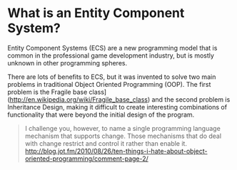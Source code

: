 What is an Entity Component System?
=============================

Entity Component Systems (ECS) are a new programming model that is common in the professional game development industry, but is mostly unknown in other programming spheres.

There are lots of benefits to ECS, but it was invented to solve two main problems in traditional Object Oriented Programming (OOP).  The first problem is the Fragile base class](http://en.wikipedia.org/wiki/Fragile_base_class) and the second problem is Inheritance Design, making it difficult to create interesting combinations of functionality that were beyond the initial design of the program.

> I challenge you, however, to name a single programming language mechanism that supports change. Those mechanisms that do deal with change restrict and control it rather than enable it.
>http://blog.jot.fm/2010/08/26/ten-things-i-hate-about-object-oriented-programming/comment-page-2/

